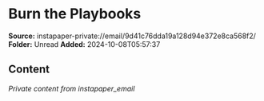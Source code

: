 # Burn the Playbooks

**Source:** instapaper-private://email/9d41c76dda19a128d94e372e8ca568f2/
**Folder:** Unread
**Added:** 2024-10-08T05:57:37




## Content
*Private content from instapaper_email*
